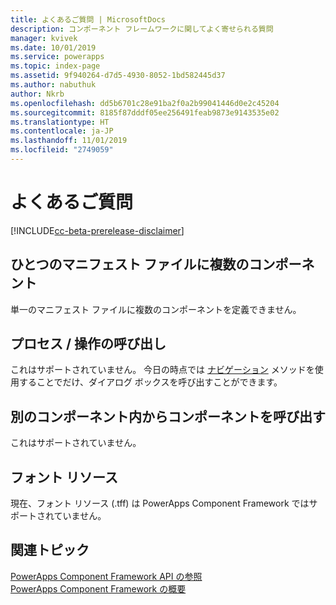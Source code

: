 ```yaml
---
title: よくあるご質問 | MicrosoftDocs
description: コンポーネント フレームワークに関してよく寄せられる質問
manager: kvivek
ms.date: 10/01/2019
ms.service: powerapps
ms.topic: index-page
ms.assetid: 9f940264-d7d5-4930-8052-1bd582445d37
ms.author: nabuthuk
author: Nkrb
ms.openlocfilehash: dd5b6701c28e91ba2f0a2b99041446d0e2c45204
ms.sourcegitcommit: 8185f87dddf05ee256491feab9873e9143535e02
ms.translationtype: HT
ms.contentlocale: ja-JP
ms.lasthandoff: 11/01/2019
ms.locfileid: "2749059"
---
```

# <a name="faq"></a>よくあるご質問

[!INCLUDE[cc-beta-prerelease-disclaimer](../../includes/cc-beta-prerelease-disclaimer.md)]

## <a name="multiple-components-in-single-manifest-file"></a>ひとつのマニフェスト ファイルに複数のコンポーネント

単一のマニフェスト ファイルに複数のコンポーネントを定義できません。 

## <a name="calling-processesactions"></a>プロセス / 操作の呼び出し

これはサポートされていません。 今日の時点では [ナビゲーション](reference/navigation.md) メソッドを使用することでだけ、ダイアログ ボックスを呼び出すことができます。

## <a name="calling-components-within-another-component"></a>別のコンポーネント内からコンポーネントを呼び出す

これはサポートされていません。

## <a name="font-resource"></a>フォント リソース

現在、フォント リソース (.tff) は PowerApps Component Framework ではサポートされていません。

## <a name="related-topics"></a>関連トピック

[PowerApps Component Framework API の参照](reference/index.md)<br/>
[PowerApps Component Framework の概要](overview.md)
